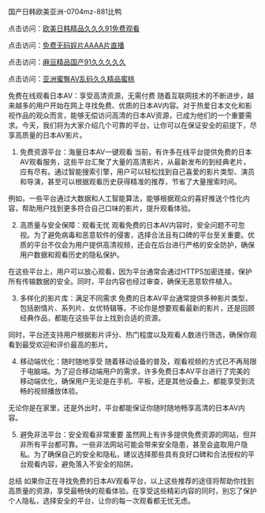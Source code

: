 
国产日韩欧美亚洲-0704mz-881比鸭


点击访问：<a href="https://gfd-5xg.pages.dev/">欧美日韩精品久久久91免费观看</a>

点击访问：<a href="https://gsd-agv.pages.dev/">免费无码婬片AAAA片直播</a>

点击访问：<a href="https://bered.pages.dev/">麻豆精品国产91久久久久久</a>

点击访问：<a href="https://gda-c7m.pages.dev/">亚洲蜜臀AV乱码久久精品蜜桃</a>



免费在线观看日本AV：享受高清资源，无需付费
随着互联网技术的不断进步，越来越多的用户开始在网上寻找免费、优质的日本AV内容。对于热爱日本文化和影视作品的观众而言，能够无偿访问高清的日本AV资源，已成为他们的一个重要需求。今天，我们将为大家介绍几个可靠的平台，让你可以在保证安全的前提下，尽享高质量的日本AV影片。

1. 免费资源平台：海量日本AV一键观看
当前，有许多在线平台提供免费的日本AV观看服务，这些平台汇聚了大量的高清影片，从最新发布的到经典老片，应有尽有。通过智能搜索引擎，用户可以轻松找到自己喜爱的影片类型、演员和导演，甚至可以根据观看历史获得精准的推荐，节省了大量搜索时间。

例如，一些平台通过大数据和人工智能算法，能够根据观众的喜好推送个性化内容，帮助用户找到更多符合自己口味的影片，提升观看体验。

2. 高质量与安全保障：观看无忧
观看免费的日本AV内容时，安全问题不可忽视。为了避免病毒和恶意软件的侵害，选择合法且有口碑的平台至关重要。优质的平台不仅会为用户提供高清视频，还会在后台进行严格的安全防护，确保用户数据和观看历史的隐私保护。

在这些平台上，用户可以放心观看，因为平台通常会通过HTTPS加密连接，保护所有传输数据的安全。同时，平台内容也经过审查，确保无恶意软件植入。

3. 多样化的影片库：满足不同需求
免费的日本AV平台通常提供多种影片类型，包括剧情片、系列片、女优特辑等。不论你是想要观看最新的影片，还是回顾经典作品，都能在这些平台上找到合适的资源。

同时，平台还支持用户根据影片评分、热门程度以及观看人数进行筛选，确保你观看到最受欢迎和评价最高的影片。

4. 移动端优化：随时随地享受
随着移动设备的普及，观看视频的方式已不再局限于电脑端。为了迎合移动端用户的需求，许多免费日本AV平台进行了完美的移动端优化，确保用户无论是在手机、平板，还是其他设备上，都能享受到流畅的视频播放体验。

无论你是在家里，还是外出时，平台都能保证你随时随地畅享高清的日本AV内容。

5. 避免非法平台：安全观看非常重要
虽然网上有许多提供免费资源的网站，但并非所有平台都可靠。一些非法网站可能会带来安全隐患，甚至会盗取用户隐私。为了确保自己的安全和隐私，建议选择那些具有良好口碑和合法授权的平台观看内容，避免落入不安全的陷阱。

总结
如果你正在寻找免费的日本AV观看平台，以上这些推荐的途径将帮助你找到高质量的资源，享受最畅快的观看体验。在享受这些精彩内容的同时，别忘了保护个人隐私，选择安全的平台，让你的每一次观看都无忧无虑。







<span style="display:none;">[Canonical link]( https://github.com/duck20250704/duck03 ）</span>
